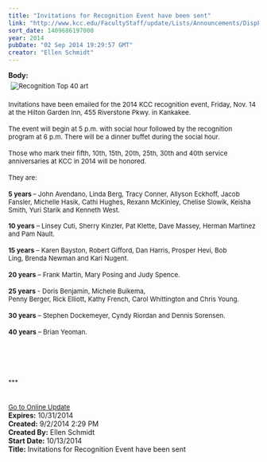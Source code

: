 ```yaml
---
title: "Invitations for Recognition Event have been sent"
link: "http://www.kcc.edu/FacultyStaff/update/Lists/Announcements/DispForm.aspx?ID=1612"
sort_date: 1409686197000
year: 2014
pubDate: "02 Sep 2014 19:29:57 GMT"
creator: "Ellen Schmidt"
---
```


<div><b>Body:</b> <div class="ExternalClass98A6D0CDF82A464EAB4EC254BB8EB1F7"><div><div><div><font size="2"><img alt="Recognition Top 40 art" src="/SiteCollectionImages/recogart.jpg" style="margin:5px" /><br /><br /></font></div>
<div><font size="2">Invitations have been emailed for the 2014 KCC recognition event, Friday, Nov. 14 at the Hilton Garden Inn, 455 Riverstone Pkwy. in Kankakee. </font></div>
<div><br /><font size="2">The event will begin at 5 p.m. with social hour followed by the recognition program at 6 p.m. There will be a dinner buffet during the social hour.</font></div>
<div><font size="2"></font> </div>
<div><font size="2">Those who mark their fifth, 10th, 15th, 20th, 25th, 30th and 40th service anniversaries at KCC in 2014 will be honored. </font></div>
<div><br /><font size="2">They are: </font></div>
<div><font size="2"></font> </div>
<div><font size="2"><strong>5 years </strong>– John Avendano, Linda Berg, Tracy Conner, Allyson Eckhoff, Jacob Fansler, Michelle Hasik, Cathi Hughes, Rexann McKinley, Chelise Slowik, Keisha Smith, Yuri Starik and Kenneth West.<br />  <br /><strong>10 years</strong> – Linsey Cuti, Sherry Kinzler, Pat Klette, Dave Massey, Herman Martinez and Pam Nault.</font></div>
<div><font size="2"></font> </div>
<div><font size="2"><strong>15 years</strong> – Karen Bayston, Robert Gifford, Dan Harris, Prosper Hevi, Bob Ling, Brenda Newman and Kari Nugent.</font></div>
<div><font size="2"></font> </div>
<div><font size="2"><strong>20 years</strong> – Frank Martin, Mary Posing and Judy Spence.</font></div>
<div><font size="2"></font> </div>
<div><font size="2"><strong>25 years</strong> - Doris Benjamin, Michele Buikema, <br />Penny Berger, Rick Elliott, Kathy French, Carol Whittington and Chris Young.</font></div>
<div><br /><font size="2"><strong>30 years</strong> – Stephen Dockemeyer, Cyndy Riordan and Dennis Sorensen.</font></div>
<div><font size="2"></font> </div>
<div><font size="2"><strong>40 years</strong> – Brian Yeoman.<br /></font></div>
<div><font size="2"></font> </div>
<div><font size="2"></font> </div>
<div><font size="2"></font> </div>
<div><font size="2"></font> </div>
<div><font size="2"></font> </div>
<div><font size="2">***</font></div>
<div><font size="2"></font> </div>
<div><font size="2"></font> </div>
<div><a href="/FacultyStaff/update/Pages/dailyupdate.aspx"><font size="2">Go to Online Update</font></a></div></div></div></div></div>
<div><b>Expires:</b> 10/31/2014</div>
<div><b>Created:</b> 9/2/2014 2:29 PM</div>
<div><b>Created By:</b> Ellen Schmidt</div>
<div><b>Start Date:</b> 10/13/2014</div>
<div><b>Title:</b> Invitations for Recognition Event have been sent</div>
